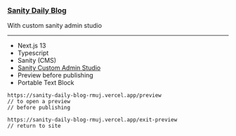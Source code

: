 ### [Sanity Daily Blog](https://sanity-daily-blog-rmuj.vercel.app/)

With custom sanity admin studio

---

- Next.js 13
- Typescript
- Sanity (CMS)
- [Sanity Custom Admin Studio](https://sanity-daily-blog-rmuj.vercel.app/studio)
- Preview before publishing
- Portable Text Block

```
https://sanity-daily-blog-rmuj.vercel.app/preview
// to open a preview
// before publishing

https://sanity-daily-blog-rmuj.vercel.app/exit-preview
// return to site
```
